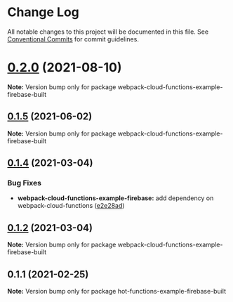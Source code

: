 # Change Log

All notable changes to this project will be documented in this file.
See [Conventional Commits](https://conventionalcommits.org) for commit guidelines.

# [0.2.0](https://github.com/hedgepigdaniel/webpack-cloud-functions/compare/v0.1.5...v0.2.0) (2021-08-10)

**Note:** Version bump only for package webpack-cloud-functions-example-firebase-built





## [0.1.5](https://github.com/hedgepigdaniel/webpack-cloud-functions/compare/v0.1.4...v0.1.5) (2021-06-02)

**Note:** Version bump only for package webpack-cloud-functions-example-firebase-built





## [0.1.4](https://github.com/hedgepigdaniel/webpack-cloud-functions/compare/v0.1.3...v0.1.4) (2021-03-04)


### Bug Fixes

* **webpack-cloud-functions-example-firebase:** add dependency on webpack-cloud-functions ([e2e28ad](https://github.com/hedgepigdaniel/webpack-cloud-functions/commit/e2e28ad2d6054b7d62e227c9441c8127cc84567c))





## [0.1.2](https://github.com/hedgepigdaniel/webpack-cloud-functions/compare/v0.1.1...v0.1.2) (2021-03-04)

**Note:** Version bump only for package webpack-cloud-functions-example-firebase-built





## 0.1.1 (2021-02-25)

**Note:** Version bump only for package hot-functions-example-firebase-built

